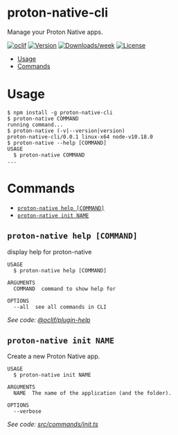 proton-native-cli
=================

Manage your Proton Native apps.

[![oclif](https://img.shields.io/badge/cli-oclif-brightgreen.svg)](https://oclif.io)
[![Version](https://img.shields.io/npm/v/proton-native-cli.svg)](https://npmjs.org/package/proton-native-cli)
[![Downloads/week](https://img.shields.io/npm/dw/proton-native-cli.svg)](https://npmjs.org/package/proton-native-cli)
[![License](https://img.shields.io/npm/l/proton-native-cli.svg)](https://github.com/kusti8/proton-native-cli/blob/master/package.json)

<!-- toc -->
* [Usage](#usage)
* [Commands](#commands)
<!-- tocstop -->
# Usage
<!-- usage -->
```sh-session
$ npm install -g proton-native-cli
$ proton-native COMMAND
running command...
$ proton-native (-v|--version|version)
proton-native-cli/0.0.1 linux-x64 node-v10.18.0
$ proton-native --help [COMMAND]
USAGE
  $ proton-native COMMAND
...
```
<!-- usagestop -->
# Commands
<!-- commands -->
* [`proton-native help [COMMAND]`](#proton-native-help-command)
* [`proton-native init NAME`](#proton-native-init-name)

## `proton-native help [COMMAND]`

display help for proton-native

```
USAGE
  $ proton-native help [COMMAND]

ARGUMENTS
  COMMAND  command to show help for

OPTIONS
  --all  see all commands in CLI
```

_See code: [@oclif/plugin-help](https://github.com/oclif/plugin-help/blob/v2.2.3/src/commands/help.ts)_

## `proton-native init NAME`

Create a new Proton Native app.

```
USAGE
  $ proton-native init NAME

ARGUMENTS
  NAME  The name of the application (and the folder).

OPTIONS
  --verbose
```

_See code: [src/commands/init.ts](https://github.com/kusti8/proton-native-cli/blob/v0.0.1/src/commands/init.ts)_
<!-- commandsstop -->
